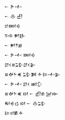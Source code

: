 <div class='block'>
<div class='line'>𒀸 𒉿𒋾</div>
<div class='line'>𒀸 𒊮 𒌷</div>
<div class='line'>𒄑𒇷𒀪</div>
<div class='line'>𒀀𒈾 𒂍𒃲</div>
<div class='line'>𒀸 𒂍𒈫𒂊</div>
<div class='line'>𒀸 𒉿𒋾 𒇷𒀪</div>
<div class='line'>𒇻𒌋𒊺𒁉𒇻𒌋𒉌</div>
<div class='line'>𒊺𒉻𒈨𒌍 𒁉𒀉 𒅆𒄿𒋾𒉌</div>
<div class='line'>𒀸 𒉿𒋾 𒇻𒌋 𒀜𒁷</div>
<div class='line'>𒊺𒉻𒈨𒌍 𒊭 𒀸 𒌷𒉺𒅁𒁍</div>
<div class='line'>𒊑𒄴𒌓 𒊭 𒀸 𒊮𒁉</div>
<div class='line'>𒄿𒁀𒀾𒅆</div>
</div>